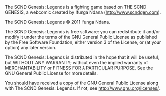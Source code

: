 The SCND Genesis: Legends is a fighting game based on THE SCND GENESIS,
a webcomic created by Ifunga Ndana (http://www.scndgen.com).

The SCND Genesis: Legends  © 2011 Ifunga Ndana.

The SCND Genesis: Legends is free software: you can redistribute it and/or modify
it under the terms of the GNU General Public License as published by
the Free Software Foundation, either version 3 of the License, or
(at your option) any later version.

The SCND Genesis: Legends is distributed in the hope that it will be useful,
but WITHOUT ANY WARRANTY; without even the implied warranty of
MERCHANTABILITY or FITNESS FOR A PARTICULAR PURPOSE.  See the
GNU General Public License for more details.

You should have received a copy of the GNU General Public License
along with The SCND Genesis: Legends. If not, see <http://www.gnu.org/licenses/>.